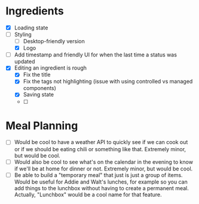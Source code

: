 # Ingredients
- [x] Loading state
- [ ] Styling
  - [ ] Desktop-friendly version
  - [x] Logo
- [ ] Add timestamp and friendly UI for when the last time a status was updated
- [x] Editing an ingredient is rough
  - [x] Fix the title
  - [x] Fix the tags not highlighting (issue with using controlled vs managed components)
  - [x] Saving state
  - [ ] 


# Meal Planning
- [ ] Would be cool to have a weather API to quickly see if we can cook out or if we should be eating chili or something like that. Extremely minor, but would be cool.
- [ ] Would also be cool to see what's on the calendar in the evening to know if we'll be at home for dinner or not. Extremely minor, but would be cool.
- [ ] Be able to build a "temporary meal" that just is just a group of items. Would be useful for Addie and Walt's lunches, for example so you can add things to the lunchbox without having to create a permanent meal. Actually, "Lunchbox" would be a cool name for that feature.